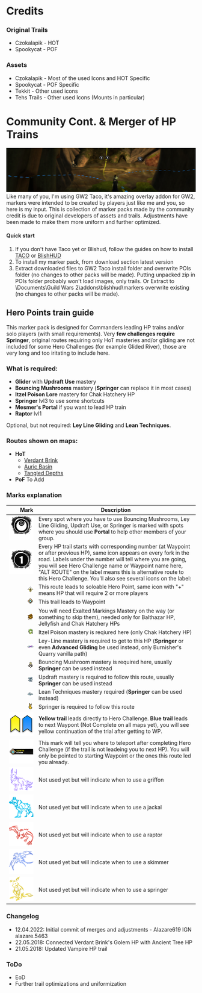 # Credits

### Original Trails

* Czokalapik - HOT
* Spookycat - POF

### Assets

* Czokalapik - Most of the used Icons and HOT Specific
* Spookycat - POF Specific
* Tekkit - Other used icons
* Tehs Trails - Other used Icons (Mounts in particular)

# Community Cont. & Merger of HP Trains

![image](https://github.com/GW2-Community-Markers/Hero-Point-Trains/raw/master/Data/generic/hp_run_screen.png)
Like many of you, I'm using GW2 Taco, it's amazing overlay addon for GW2, markers were intended to be created by players just like me and you, so here is my input.
This is collection of marker packs made by the community credit is due to original developers of assets and trails. Adjustments have been made to make them more uniform and further optimized.

#### Quick start

1. If you don't have Taco yet or Blishud, follow the guides on how to install [TACO](http://www.gw2taco.com/2015/12/quick-start-guide.html) or [BlishHUD](https://blishhud.com/docs/user/getting-started/)
2. To install my marker pack, from download section latest version
3. Extract downloaded files to GW2 Taco install folder and overwrite POIs folder (no changes to other packs will be made). Putting unpacked zip in POIs folder probably won't load images, only trails. Or Extract to \Documents\Guild Wars 2\addons\blishhud\markers overwrite existing (no changes to other packs will be made).

## Hero Points train guide

This marker pack is designed for Commanders leading HP trains and/or solo players (with small requirements). Very **few challenges require Springer**, original routes requiring only HoT masteries and/or gliding are not included for some Hero Challenges (for example Glided River), those are very long and too iritating to include here.

### What is required:

* **Glider** with **Updraft Use** mastery
* **Bouncing Mushrooms** mastery (**Springer** can replace it in most cases)
* **Itzel Poison Lore** mastery for Chak Hatchery HP
* **Springer** lvl3 to use some shortcuts
* **Mesmer's Portal** if you want to lead HP train
* **Raptor** lvl1

Optional, but not required: **Ley Line Gliding** and **Lean Techniques**.

### Routes shown on maps:

* **HoT**
    * [Verdant Brink](https://github.com/GW2-Community-Markers/Hero-Point-Trains/raw/master/Data/generic/VB.jpg)
    * [Auric Basin](https://github.com/GW2-Community-Markers/Hero-Point-Trains/raw/master/Data/generic/AB.jpg)
    * [Tangled Depths](https://github.com/GW2-Community-Markers/Hero-Point-Trains/raw/master/Data/generic/TD.jpg)
* **PoF**
To Add

### Marks explanation

| Mark | Description |
| ---: | ----------- |
| ![](https://github.com/GW2-Community-Markers/Hero-Point-Trains/raw/master/Data/generic/portal.png) | Every spot where you have to use Bouncing Mushrooms, Ley Line Gliding, Updraft Use, or Springer is marked with spots where you should use **Portal** to help other members of your group. |
| ![](https://github.com/GW2-Community-Markers/Hero-Point-Trains/raw/master/Data/generic/num_01.png) | Every HP trail starts with corresponding number (at Waypoint or after previous HP), same icon appears on every fork in the road. Labels under the number will tell where you are going, you will see Hero Challenge name or Waypoint name here, "ALT ROUTE" on the label means this is alternative route to this Hero Challenge. You'll also see several icons on the label: |
| ![](https://github.com/GW2-Community-Markers/Hero-Point-Trains/raw/master/Data/generic/labels_hp.png) | This route leads to soloable Hero Point\, same icon with "\+" means HP that will require 2 or more players |  |
| ![](https://github.com/GW2-Community-Markers/Hero-Point-Trains/raw/master/Data/generic/labels_wp.png) | This trail leads to Waypoint |  |
| ![](https://github.com/GW2-Community-Markers/Hero-Point-Trains/raw/master/Data/generic/labels_exaltedmarkings.png) | You will need Exalted Markings Mastery on the way \(or something to skip them\)\, needed only for Balthazar HP\, Jellyfish and Chak Hatchery HPs |  |
| ![](https://github.com/GW2-Community-Markers/Hero-Point-Trains/raw/master/Data/generic/labels_itzelpoison.png) | Itzel Poison mastery is reqiured here \(only Chak Hatchery HP\) |  |
| ![](https://github.com/GW2-Community-Markers/Hero-Point-Trains/raw/master/Data/generic/labels_leyline.png) | Ley\-Line mastery is required to get to this HP \(**Springer** or even **Advanced Gliding** be used instead, only Burnisher's Quarry vanilla path) |  |
| ![](https://github.com/GW2-Community-Markers/Hero-Point-Trains/raw/master/Data/generic/labels_mushroom.png) | Bouncing Mushroom mastery is required here\, usually **Springer** can be used instead |  |
| ![](https://github.com/GW2-Community-Markers/Hero-Point-Trains/raw/master/Data/generic/labels_updraft.png) | Updraft mastery is required to follow this route\, usually **Springer** can be used instead |  |
| ![](https://github.com/GW2-Community-Markers/Hero-Point-Trains/raw/master/Data/generic/labels_lean.png) | Lean Techniques mastery required \(**Springer** can be used instead) |  |
| ![](https://github.com/GW2-Community-Markers/Hero-Point-Trains/raw/master/Data/generic/labels_springer.png) | Springer is required to follow this route |  |
| ![](https://github.com/GW2-Community-Markers/Hero-Point-Trains/raw/master/Data/generic/trail_both.png) | **Yellow trail** leads directly to Hero Challenge. **Blue trail** leads to next Waypont (Not Complete on all maps yet), you will see yellow continuation of the trial after getting to WP. |
| ![](https://github.com/GW2-Community-Markers/Hero-Point-Trains/raw/master/Data/generic/signs_tp_to_abe.png) | This mark will tell you where to teleport after completing Hero Challenge (if the trail is not leadeing you to next HP). You will only be pointed to starting Waypoint or the ones this route led you already. |
| ![](https://github.com/GW2-Community-Markers/Hero-Point-Trains/raw/master/Data/generic/griffon.png) | Not used yet but will indicate when to use a griffon |
| ![](https://github.com/GW2-Community-Markers/Hero-Point-Trains/raw/master/Data/generic/jackal.png) | Not used yet but will indicate when to use a jackal |
| ![](https://github.com/GW2-Community-Markers/Hero-Point-Trains/raw/master/Data/generic/raptor.png) | Not used yet but will indicate when to use a raptor |
| ![](https://github.com/GW2-Community-Markers/Hero-Point-Trains/raw/master/Data/generic/skimmer.png) | Not used yet but will indicate when to use a skimmer |
| ![](https://github.com/GW2-Community-Markers/Hero-Point-Trains/raw/master/Data/generic/springer.png) | Not used yet but will indicate when to use a springer |
### Changelog

* 12.04.2022: Initial commit of merges and adjustments - Alazare619 IGN alazare.5463
* 22.05.2018: Connected Verdant Brink's Golem HP with Ancient Tree HP
* 21.05.2018: Updated Vampire HP trail

### ToDo

* EoD
* Further trail optimizations and uniformization